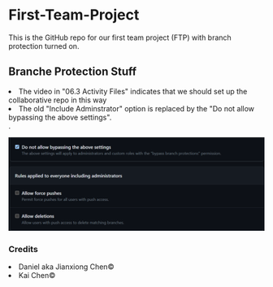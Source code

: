 # First-Team-Project
This is the GitHub repo for our first team project (FTP) with branch protection turned on.

## Branche Protection Stuff
<li> The video in "06.3 Activity Files" indicates that we should set up the collaborative repo in this way</li>
<li> The old "Include Adminstrator" option is replaced by the "Do not allow bypassing the above settings".</li>.

![screenshot](./assets/Images/AdminTheAdmin.png)

### Credits
<li>Daniel aka Jianxiong Chen©</li>
<li>Kai Chen© </li>
